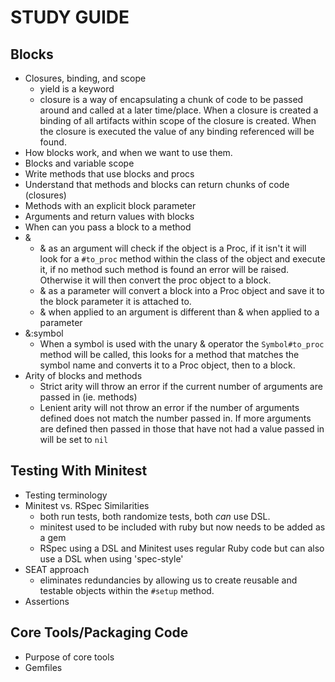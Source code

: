 # STUDY GUIDE

## Blocks

- Closures, binding, and scope
  - yield is a keyword
  - closure is a way of encapsulating a chunk of code to be passed around and called at a later time/place. When a closure is created a binding of all artifacts within scope of the closure is created. When the closure is executed the value of any binding referenced will be found.
- How blocks work, and when we want to use them.
- Blocks and variable scope
- Write methods that use blocks and procs
- Understand that methods and blocks can return chunks of code (closures)
- Methods with an explicit block parameter
- Arguments and return values with blocks
- When can you pass a block to a method
- &
  - & as an argument will check if the object is a Proc, if it isn't it will look for a `#to_proc` method within the class of the object and execute it, if no method such method is found an error will be raised. Otherwise it will then convert the proc object to a block. 
  - & as a parameter will convert a block into a Proc object and save it to the block parameter it is attached to.
  - & when applied to an argument is different than & when applied to a parameter
- &:symbol
  - When a symbol is used with the unary & operator the `Symbol#to_proc` method will be called, this looks for a method that matches the symbol name and converts it to a Proc object, then to a block.
- Arity of blocks and methods
  - Strict arity will throw an error if the current number of arguments are passed in (ie. methods)
  - Lenient arity will not throw an error if the number of arguments defined does not match the number passed in. If more arguments are defined then passed in those that have not had a value passed in will be set to `nil`

## Testing With Minitest

- Testing terminology
- Minitest vs. RSpec
  Similarities
  - both run tests, both randomize tests, both _can_ use DSL.
  - minitest used to be included with ruby but now needs to be added as a gem
  - RSpec using a DSL and Minitest uses regular Ruby code but can also use a DSL when using 'spec-style'
- SEAT approach
  - eliminates redundancies by allowing us to create reusable and testable objects within the `#setup` method.
- Assertions

## Core Tools/Packaging Code

- Purpose of core tools
- Gemfiles

